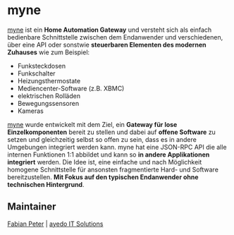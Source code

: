 myne
====

[myne](http://myne.ayedo.de/) ist ein **Home Automation Gateway** und versteht sich als einfach bedienbare Schnittstelle zwischen dem Endanwender und verschiedenen, über eine API oder sonstwie **steuerbaren Elementen des modernen Zuhauses** wie zum Beispiel:

* Funksteckdosen
* Funkschalter
* Heizungsthermostate
* Mediencenter-Software (z.B. XBMC)
* elektrischen Rolläden
* Bewegungssensoren
* Kameras

[myne](http://myne.ayedo.de/) wurde entwickelt mit dem Ziel, ein **Gateway für lose Einzelkomponenten** bereit zu stellen und dabei auf **offene Software** zu setzen und gleichzeitig selbst so offen zu sein, dass es in andere Umgebungen integriert werden kann. myne hat eine JSON-RPC API die alle internen Funktionen 1:1 abbildet und kann so **in andere Applikationen integriert** werden. Die Idee ist, eine einfache und nach Möglichkeit homogene Schnittstelle für ansonsten fragmentierte Hard- und Software bereitzustellen. **Mit Fokus auf den typischen Endanwender ohne technischen Hintergrund**.

Maintainer
----------

[Fabian Peter](mailto:hello@fabianpeter.de) | [ayedo IT Solutions](http://www.ayedo.de/)

